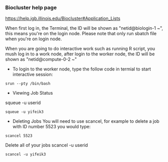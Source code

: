 ### Biocluster help page

https://help.igb.illinois.edu/Biocluster#Application_Lists

When first log in, the Terminal, the ID will be shown as "netid@biologin-1 ~", this means you're on the login node.
Please note that only run sbatch file when you're on login node.

When you are going to do interactive work such as running R script, you mush log in to a work node, after login to the worker node, the ID will be shown as "netid@compute-0-2 ~"

- To login to the worker node, type the follow code in termial to start interactive session:

```
srun --pty /bin/bash
```

- Viewing Job Status

squeue -u userid

```
squeue -u yifeik3
```

- Deleting Jobs
  You will need to use scancel, for example to delete a job with ID number 5523 you would type:

```
scancel 5523
```

Delete all of your jobs
scancel -u userid

```
scancel -u yifeik3
```
